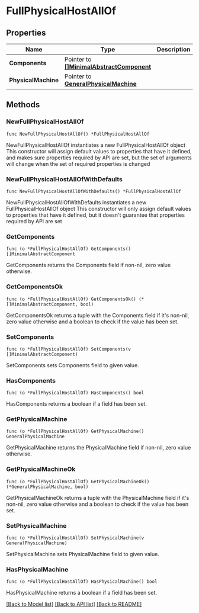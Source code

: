 # FullPhysicalHostAllOf

## Properties

Name | Type | Description | Notes
------------ | ------------- | ------------- | -------------
**Components** | Pointer to [**[]MinimalAbstractComponent**](MinimalAbstractComponent.md) |  | [optional] 
**PhysicalMachine** | Pointer to [**GeneralPhysicalMachine**](GeneralPhysicalMachine.md) |  | [optional] 

## Methods

### NewFullPhysicalHostAllOf

`func NewFullPhysicalHostAllOf() *FullPhysicalHostAllOf`

NewFullPhysicalHostAllOf instantiates a new FullPhysicalHostAllOf object
This constructor will assign default values to properties that have it defined,
and makes sure properties required by API are set, but the set of arguments
will change when the set of required properties is changed

### NewFullPhysicalHostAllOfWithDefaults

`func NewFullPhysicalHostAllOfWithDefaults() *FullPhysicalHostAllOf`

NewFullPhysicalHostAllOfWithDefaults instantiates a new FullPhysicalHostAllOf object
This constructor will only assign default values to properties that have it defined,
but it doesn't guarantee that properties required by API are set

### GetComponents

`func (o *FullPhysicalHostAllOf) GetComponents() []MinimalAbstractComponent`

GetComponents returns the Components field if non-nil, zero value otherwise.

### GetComponentsOk

`func (o *FullPhysicalHostAllOf) GetComponentsOk() (*[]MinimalAbstractComponent, bool)`

GetComponentsOk returns a tuple with the Components field if it's non-nil, zero value otherwise
and a boolean to check if the value has been set.

### SetComponents

`func (o *FullPhysicalHostAllOf) SetComponents(v []MinimalAbstractComponent)`

SetComponents sets Components field to given value.

### HasComponents

`func (o *FullPhysicalHostAllOf) HasComponents() bool`

HasComponents returns a boolean if a field has been set.

### GetPhysicalMachine

`func (o *FullPhysicalHostAllOf) GetPhysicalMachine() GeneralPhysicalMachine`

GetPhysicalMachine returns the PhysicalMachine field if non-nil, zero value otherwise.

### GetPhysicalMachineOk

`func (o *FullPhysicalHostAllOf) GetPhysicalMachineOk() (*GeneralPhysicalMachine, bool)`

GetPhysicalMachineOk returns a tuple with the PhysicalMachine field if it's non-nil, zero value otherwise
and a boolean to check if the value has been set.

### SetPhysicalMachine

`func (o *FullPhysicalHostAllOf) SetPhysicalMachine(v GeneralPhysicalMachine)`

SetPhysicalMachine sets PhysicalMachine field to given value.

### HasPhysicalMachine

`func (o *FullPhysicalHostAllOf) HasPhysicalMachine() bool`

HasPhysicalMachine returns a boolean if a field has been set.


[[Back to Model list]](../README.md#documentation-for-models) [[Back to API list]](../README.md#documentation-for-api-endpoints) [[Back to README]](../README.md)


